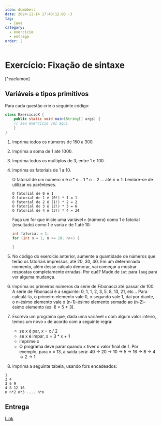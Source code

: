 ```yaml
---
icon: dumbbell
date: 2024-11-14 17:40:12.00 -3
tag:
  - java
category:
  - exercicio
  - entrega
order: 2
---
```


# Exercício: Fixação de sintaxe 

[^caelumoo]

## Variáveis e tipos primitivos

Para cada questão crie o seguinte código:

```java
class ExercicioX {
    public static void main(String[] args) {
    // seu exercício vai aqui
    }
}
```

1. Imprima todos os números de 150 a 300.
1. Imprima a soma de 1 até 1000.
1. Imprima todos os múltiplos de 3, entre 1 e 100.
1. Imprima os fatoriais de 1 a 10.
   
    O fatorial de um número $n$ é $n * n-1 * n-2$ ... até $n = 1$. Lembre-se de utilizar os parênteses.
    ```console    
    O fatorial de 0 é 1
    O fatorial de 1 é (0!) * 1 = 1
    O fatorial de 2 é (1!) * 2 = 2
    O fatorial de 3 é (2!) * 3 = 6
    O fatorial de 4 é (3!) * 4 = 24
    ```
    Faça um for que inicie uma variável `n` (número) como 1 e fatorial (resultado) como 1 e varia `n` de 1 até 10:
    ```java
    int fatorial = 1;
    for (int n = 1; n <= 10; n++) {

    }
    ```
1. No código do exercício anterior, aumente a quantidade de números que terão os fatoriais impressos, até 20, 30, 40. Em um determinado momento, além desse cálculo demorar, vai começar a mostrar respostas completamente erradas. Por quê?
    Mude de `int` para `long` para ver alguma mudança.
1. Imprima os primeiros números da série de Fibonacci até passar de 100. A série de Fibonacci é a seguinte: 0, 1, 1, 2, 3, 5, 8, 13, 21, etc... Para calculá-la, o primeiro elemento vale 0, o segundo vale 1, daí por diante, o n-ésimo elemento vale o (n-1)-ésimo elemento somado ao (n-2)-ésimo elemento (ex: 8 = 5 + 3).
1. Escreva um programa que, dada uma variável `x` com algum valor inteiro, temos um novo `x` de acordo com a seguinte regra:
   - se x é par, x = x / 2
   - se x é impar, x = 3 * x + 1
   - imprime x
   - O programa deve parar quando x tiver o valor final de 1. Por exemplo, para x = 13, a saída será: 40 -> 20 -> 10 -> 5 -> 16 -> 8 -> 4 -> 2 -> 1

1. Imprima a seguinte tabela, usando fors encadeados:
```console
1
2 4
3 6 9
4 8 12 16
n n*2 n*3 .... n*n
```
## Entrega

[Link](https://classroom.github.com/a/3nbbtBOR)


<!-- @include: ../../../includes/bib.md -->